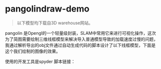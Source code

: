# pangolindraw-demo

>以下模型均下载自3D warehouse网站。


pangolin 是Opengl的一个轻量级封装，SLAM中常用它来进行可视化操作，这次为了简图需要绘制三维线框模型来解决导入普通模型导致的加载速度过慢的问题，我通过解析导出的obj文件通过自动生成代码的脚本设计了以下线框模型，下面是这个我们绘制的图像的效果。

使用的开发工具是spyder
脚本链接：
